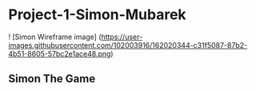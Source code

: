 # Project-1-Simon-Mubarek

! [Simon Wireframe image] (https://user-images.githubusercontent.com/102003916/162020344-c31f5087-87b2-4b51-8605-57bc2e1ace48.png)

## Simon The Game

